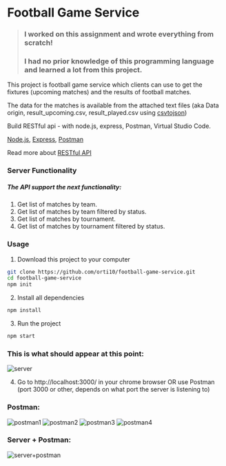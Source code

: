 # Football Game Service

>### I worked on this assignment and wrote everything from scratch!
>### I had no prior knowledge of this programming language and learned a lot from this project.

This project is football game service which clients can use to get the fixtures (upcoming matches) and the results of football matches.

The data for the matches is available from the attached text files (aka Data origin, result_upcoming.csv, result_played.csv using [csvtojson](https://www.npmjs.com/package/csvtojson))

Build RESTful api - with node.js, express, Postman, Virtual Studio Code.

[Node.js](https://docs.npmjs.com/downloading-and-installing-node-js-and-npm), [Express](https://expressjs.com/en/starter/hello-world.html), [Postman](https://www.postman.com/)

Read more about [RESTful API](https://searchapparchitecture.techtarget.com/definition/RESTful-API)

### Server Functionality
##### The API support the next functionality:
1. Get list of matches by team.
2. Get list of matches by team filtered by status.
3. Get list of matches by tournament.
4. Get list of matches by tournament filtered by status.

### Usage
1. Download this project to your computer
```sh
git clone https://github.com/orti10/football-game-service.git
cd football-game-service
npm init
```

2. Install all dependencies
```sh
npm install
```

3. Run the project
```sh
npm start
```

### This is what should appear at this point:
![server](https://user-images.githubusercontent.com/44768171/137978684-893d918b-180f-4b7a-a68e-ea7303162e93.png)

4. Go to http://localhost:3000/  in your chrome browser OR use Postman 
(port 3000 or other, depends on what port the server is listening to)

### Postman:
![postman1](https://user-images.githubusercontent.com/44768171/137980526-57b04e3c-dfd0-4bd6-9026-533f31947ffa.png)
![postman2](https://user-images.githubusercontent.com/44768171/137980539-1d320597-21d8-45f3-aff4-4b863b705dc0.png)
![postman3](https://user-images.githubusercontent.com/44768171/137980548-dd91bce1-b0a6-4193-81f5-0ed4750e4bdb.png)
![postman4](https://user-images.githubusercontent.com/44768171/137980571-fe205b2a-9b0b-4052-b9b2-1bafaeebd6f1.png)

### Server + Postman:
![server+postman](https://user-images.githubusercontent.com/44768171/137980587-421cd916-e65c-4f92-a423-a06e31da934d.png)

